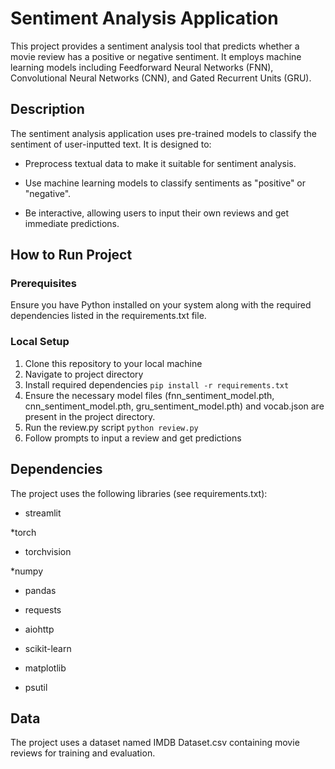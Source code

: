 # Sentiment Analysis Application

This project provides a sentiment analysis tool that predicts whether a movie review has a positive or negative sentiment. It employs machine learning models including Feedforward Neural Networks (FNN), Convolutional Neural Networks (CNN), and Gated Recurrent Units (GRU). 

## Description
The sentiment analysis application uses pre-trained models to classify the sentiment of user-inputted text. It is designed to:

* Preprocess textual data to make it suitable for sentiment analysis.

* Use machine learning models to classify sentiments as "positive" or "negative".

* Be interactive, allowing users to input their own reviews and get immediate predictions.

## How to Run Project

### Prerequisites
Ensure you have Python installed on your system along with the required dependencies listed in the requirements.txt file.

### Local Setup
 
1. Clone this repository to your local machine
2. Navigate to project directory
3. Install required dependencies
   `pip install -r requirements.txt`
5. Ensure the necessary model files (fnn_sentiment_model.pth, cnn_sentiment_model.pth, gru_sentiment_model.pth) and vocab.json are present in the project directory.
6. Run the review.py script
   `python review.py`
7. Follow prompts to input a review and get predictions

## Dependencies
The project uses the following libraries (see requirements.txt):

* streamlit

*torch

* torchvision

*numpy

* pandas

* requests

* aiohttp

* scikit-learn

* matplotlib

* psutil

## Data
The project uses a dataset named IMDB Dataset.csv containing movie reviews for training and evaluation.
